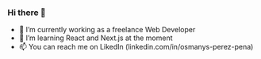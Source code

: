 ### Hi there 👋

- 🔭 I’m currently working as a freelance Web Developer
- 🌱 I’m learning React and Next.js at the moment
- 📫 You can reach me on LikedIn (linkedin.com/in/osmanys-perez-pena)

<!--
**Osmanys-Perez/Osmanys-Perez** is a ✨ _special_ ✨ repository because its `README.md` (this file) appears on your GitHub profile.

Here are some ideas to get you started:



- 👯 I’m looking to collaborate on ...
- 🤔 I’m looking for help with ...
- 💬 Ask me about ...
- 📫 How to reach me: ...
- 😄 Pronouns: ...
- ⚡ Fun fact: ...
-->
